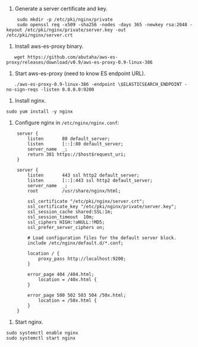 1. Generate a server certificate and key.

```
    sudo mkdir -p /etc/pki/nginx/private
    sudo openssl req -x509 -sha256 -nodes -days 365 -newkey rsa:2048 -keyout /etc/pki/nginx/private/server.key -out /etc/pki/nginx/server.crt
```

1. Install aws-es-proxy binary.

```
   wget https://github.com/abutaha/aws-es-proxy/releases/download/v0.9/aws-es-proxy-0.9-linux-386
```

1. Start aws-es-proxy (need to know ES endpoint URL).

```
   ./aws-es-proxy-0.9-linux-386 -endpoint \$ELASTICSEARCH_ENDPOINT -no-sign-reqs -listen 0.0.0.0:9200
```

1. Install nginx.

```
sudo yum install -y nginx
```

1. Configure nginx in `/etc/nginx/nginx.conf`:

```
    server {
        listen       80 default_server;
        listen       [::]:80 default_server;
        server_name  _;
        return 301 https://$host$request_uri;
    }

    server {
        listen       443 ssl http2 default_server;
        listen       [::]:443 ssl http2 default_server;
        server_name  _;
        root         /usr/share/nginx/html;

        ssl_certificate "/etc/pki/nginx/server.crt";
        ssl_certificate_key "/etc/pki/nginx/private/server.key";
        ssl_session_cache shared:SSL:1m;
        ssl_session_timeout  10m;
        ssl_ciphers HIGH:!aNULL:!MD5;
        ssl_prefer_server_ciphers on;

        # Load configuration files for the default server block.
        include /etc/nginx/default.d/*.conf;

        location / {
            proxy_pass http://localhost:9200;
        }

        error_page 404 /404.html;
            location = /40x.html {
        }

        error_page 500 502 503 504 /50x.html;
            location = /50x.html {
        }
    }

```

1. Start nginx.

```
sudo systemctl enable nginx
sudo systemctl start nginx
```
